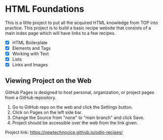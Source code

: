 # HTML Foundations
This is a little project to put all the acquired HTML knowledge from TOP into practice. This project is to build a basic recipe website that consists of a main index page which will have links to a few recipes. 


- [x] HTML Boilerplate
- [x] Elements and Tags 
- [x] Working with Text
- [x] Lists
- [x] Links and Images

## Viewing Project on the Web
GitHub Pages is designed to host personal, organization, or project pages from a GitHub repository.

1. Go to GitHub repo on the web and click the Settings button.
2. Click on Pages on the left side bar.
3. Change the Source from "none" to "main branch" and click Save.
4. Project should be accessible over the web from the link given.

Project link: https://newtechnovice.github.io/odin-recipes/
